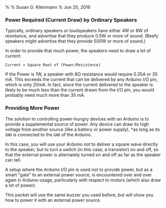 %
% Susan G. Kleinmann
% Jun 20, 2016

### Power Required (Current Draw) by Ordinary Speakers ###

Typically, ordinary speakers or loudspeakers have either 4W or 8W of resistance,
and advertise that they produce 0.5W or more of sound.  (Beefy speakers might
advertise that they provide 500W or more of sound.)  

In order to provide that much power, the speakers need to draw a lot of current:

    Current = Square Root of (Power/Resistance)

If the Power is 1W, a speaker with 8Ω resistance would
require 0.35A or 35 mA.  This exceeds the current that can be delivered by
any Arduino I/O pin, which is only 20mA.  In fact, since the current delivered to the 
speaker is likely to be much less than the current drawn from the I/O pin, you would 
probably need much more than 35 mA.  

### Providing More Power ###

The solution to controlling power-hungry devices with an Arduino is to
provide a supplemental source of power.  Any device can draw its high voltage
from another source (like a battery or power supply), *as long as its `GND` is
connected to the `GND` of the Arduino.

In this case, you will use your Arduino *not* to deliver a square wave directly 
to the speaker, but to turn a switch (in this case, a transistor) on and off, so 
that the external power is alternately turned on and off as far as the speaker can tell.

A setup where the Arduino I/O pin is used *not* to provide power, but as a
smart "gate" to an external power source, is encountered over and over again 
in Arduino usage, particularly with respect to motors (which also draw a lot of power).

This packet will use the same buzzer you used before, but will show you
how to power it with an external power source.  

